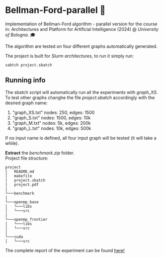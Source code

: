 # Bellman-Ford-parallel :rocket:
Implementation of Bellman-Ford algorithm - parallel version for the course in:
Architectures and Platform for Artificial Intelligence (2024) @ _University of Bologna_. :mortar_board:

The algorithm are tested on four different graphs automatically generated. 

The project is built for _Slurm architectures_, to run it simply run:
```
sabtch project.sbatch
```
## Running info
The sbatch script will automatically run all the experiments with _graph_XS_. <br>
To test other graphs changhe the file _project.sbatch_ accordingly with the desired graph name: <br>
1. "graph_XS.txt" nodes: 250, edges: 1500
2. "graph_S.txt" nodes: 1500, edges: 10k
3. "graph_M.txt" nodes: 5k, edges: 200k
4. "graph_L.txt" nodes: 10k, edges: 500k

If no input name is defined, all four input graph will be tested (it will take a while).

**Extract** the _benchmark.zip_ folder. <br>
Project file structure: <br>
```
project
│   README.md
│   makefile
|   project.sbatch
|   project.pdf 
|
└───benchmark
│
└───openmp_base
│   └───libs
│   └───src
|
└───openmp_frontier
│   └───libs
│   └───src
|
└───cuda
│   └───src
```

The complete report of the experiment can be found [here!](https://github.com/alessiocnt/Bellman-Ford-parallel/blob/main/project.pdf)
